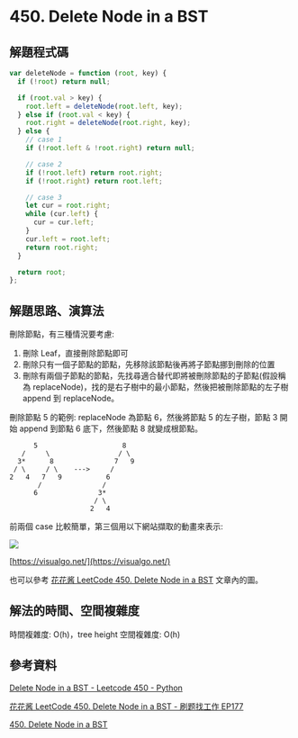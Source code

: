 # 450. Delete Node in a BST

## 解題程式碼

```javascript
var deleteNode = function (root, key) {
  if (!root) return null;

  if (root.val > key) {
    root.left = deleteNode(root.left, key);
  } else if (root.val < key) {
    root.right = deleteNode(root.right, key);
  } else {
    // case 1
    if (!root.left & !root.right) return null;

    // case 2
    if (!root.left) return root.right;
    if (!root.right) return root.left;

    // case 3
    let cur = root.right;
    while (cur.left) {
      cur = cur.left;
    }
    cur.left = root.left;
    return root.right;
  }

  return root;
};
```

## 解題思路、演算法

刪除節點，有三種情況要考慮:

1. 刪除 Leaf，直接刪除節點即可
2. 刪除只有一個子節點的節點，先移除該節點後再將子節點挪到刪除的位置
3. 刪除有兩個子節點的節點，先找尋適合替代即將被刪除節點的子節點(假設稱為 replaceNode)，找的是右子樹中的最小節點，然後把被刪除節點的左子樹 append 到 replaceNode。

刪除節點 5 的範例: replaceNode 為節點 6，然後將節點 5 的左子樹，節點 3 開始 append 到節點 6 底下，然後節點 8 就變成根節點。
```
      5                     8
   /     \                 / \
  3*      8               7   9
 / \     / \    --->     /
2   4   7   9           6
       /               /
      6               3*
                     / \
                    2   4
```

前兩個 case 比較簡單，第三個用以下網站擷取的動畫來表示:

![](https://upload.cc/i1/2024/02/25/4lwF6K.gif)

[https://visualgo.net/](https://visualgo.net/)

也可以參考 [花花酱 LeetCode 450. Delete Node in a BST](https://zxi.mytechroad.com/blog/tree/leetcode-450-delete-node-in-a-bst/) 文章內的圖。

## 解法的時間、空間複雜度

時間複雜度: O(h)，tree height
空間複雜度: O(h)

## 參考資料

[Delete Node in a BST - Leetcode 450 - Python](https://youtu.be/LFzAoJJt92M)

[花花酱 LeetCode 450. Delete Node in a BST - 刷题找工作 EP177](https://youtu.be/00r9qf7lgAk)

[450. Delete Node in a BST](https://github.com/MajorGrinch/leetcode-solution/blob/master/450-Delete-Node-In-BST.md)
